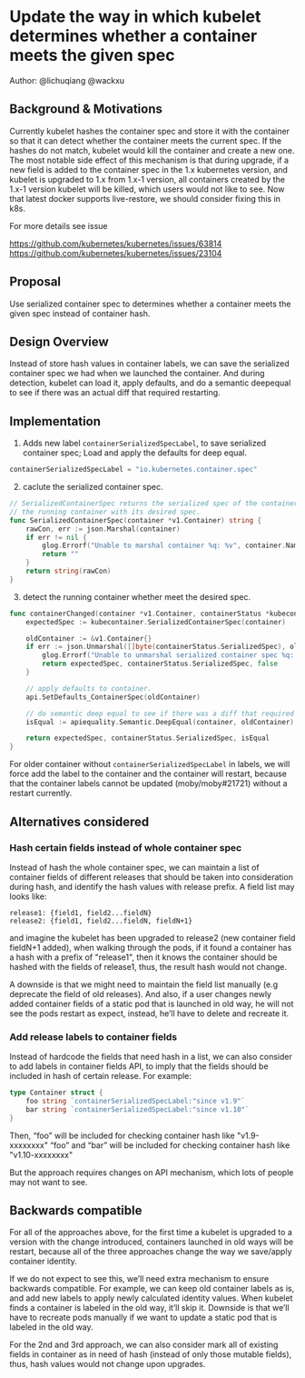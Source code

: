 #  Update the way in which kubelet determines whether a container meets the given spec
Author: @lichuqiang @wackxu


## Background & Motivations 

Currently kubelet hashes the container spec and store it with the container so that it can detect whether the container meets the current spec. If the hashes do not match, kubelet would kill the container and create a new one. The most notable side effect of this mechanism is that during upgrade, if a new field is added to the container spec in the 1.x kubernetes version, and kubelet is upgraded to 1.x from 1.x-1 version, all containers created by the 1.x-1 version kubelet will be killed, which users would not like to see.
Now that latest docker supports live-restore, we should consider fixing this in k8s.

For more details see issue  

https://github.com/kubernetes/kubernetes/issues/63814  
https://github.com/kubernetes/kubernetes/issues/23104

## Proposal

Use serialized container spec to determines whether a container meets the given spec instead of container hash.

## Design Overview

Instead of store hash values in container labels, we can save the serialized container spec we had when we launched the container. And during detection, kubelet can load it, apply defaults, and do a semantic deepequal to see if there was an actual diff that required restarting.

## Implementation

1. Adds new label `containerSerializedSpecLabel`, to save serialized container spec; Load and apply the defaults for deep equal.

```go
containerSerializedSpecLabel = "io.kubernetes.container.spec"
```
2. caclute the serialized container spec.

```go
// SerializedContainerSpec returns the serialized spec of the container. It is used to compare
// the running container with its desired spec.
func SerializedContainerSpec(container *v1.Container) string {
	rawCon, err := json.Marshal(container)
	if err != nil {
		glog.Errorf("Unable to marshal container %q: %v", container.Name, err)
		return ""
	}
	return string(rawCon)
}
```
3. detect the running container whether meet the desired spec.

```go
func containerChanged(container *v1.Container, containerStatus *kubecontainer.ContainerStatus) (string, string, bool) {
	expectedSpec := kubecontainer.SerializedContainerSpec(container)

	oldContainer := &v1.Container{}
	if err := json.Unmarshal([]byte(containerStatus.SerializedSpec), oldContainer); err != nil {
		glog.Errorf("Unable to unmarshal serialized container spec %q: %v", container.Name, err)
		return expectedSpec, containerStatus.SerializedSpec, false
	}

	// apply defaults to container.
	api.SetDefaults_ContainerSpec(oldContainer)

	// do semantic deep equal to see if there was a diff that required restarting.
	isEqual := apiequality.Semantic.DeepEqual(container, oldContainer)

	return expectedSpec, containerStatus.SerializedSpec, isEqual
}

```
For older container without `containerSerializedSpecLabel` in labels, we will force add the label to the container and the container will restart, because that the container labels cannot be updated (moby/moby#21721) without a restart currently.  

## Alternatives considered

### Hash certain fields instead of whole container spec
Instead of hash the whole container spec, we can maintain a list of container fields of different releases that should be taken into consideration during hash, and identify the hash values with release prefix.
A field list may looks like:

```
release1: {field1, field2...fieldN}
release2: {field1, field2...fieldN, fieldN+1}
```

and imagine the kubelet has been upgraded to release2 (new container field fieldN+1 added), when walking through the pods, if it found a container has a hash with a prefix of "release1", then it knows the container should be hashed with the fields of release1, thus, the result hash would not change.

A downside is that we might need to maintain the field list manually (e.g deprecate the field of old releases).
And also, if a user changes newly added container fields of a static pod that is launched in old way, he will not see the pods restart as expect, instead, he’ll have to delete and recreate it.

### Add release labels to container fields
Instead of hardcode the fields that need hash in a list, we can also consider to add labels in container fields API, to imply that the fields should be included in hash of certain release.
For example:

```go
type Container struct {
    foo string `containerSerializedSpecLabel:"since v1.9"`
    bar string `containerSerializedSpecLabel:"since v1.10"`
}
```

Then, “foo” will be included for checking container hash like "v1.9-xxxxxxxx"
“foo” and “bar” will be included for checking container hash like "v1.10-xxxxxxxx"

But the approach requires changes on API mechanism, which lots of people may not want to see.

## Backwards compatible
For all of the approaches above, for the first time a kubelet is upgraded to a version with the change introduced, containers launched in old ways will be restart, because all of the three approaches change the way we save/apply container identity.

If we do not expect to see this, we’ll need extra mechanism to ensure backwards compatible.
For example, we can keep old container labels as is, and add new labels to apply newly calculated identity values. When kubelet finds a container is labeled in the old way, it’ll skip it. Downside is that we’ll have to recreate pods manually if we want to update a static pod that is labeled in the old way.

For the 2nd and 3rd approach, we can also consider mark all of existing fields in container as in need of hash (instead of only those mutable fields), thus, hash values would not change upon upgrades.
